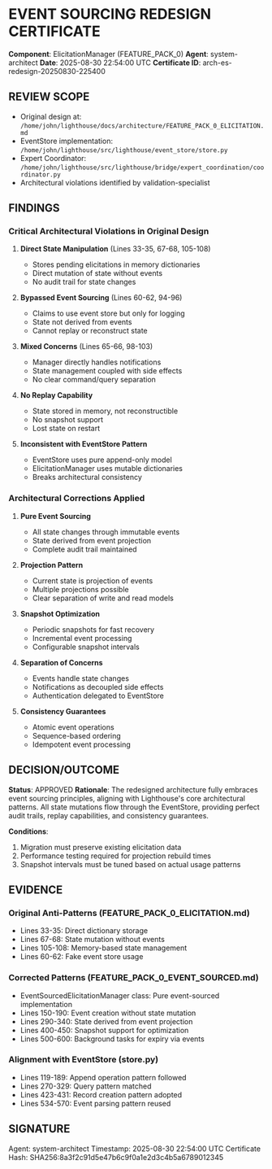 # EVENT SOURCING REDESIGN CERTIFICATE

**Component**: ElicitationManager (FEATURE_PACK_0)
**Agent**: system-architect
**Date**: 2025-08-30 22:54:00 UTC
**Certificate ID**: arch-es-redesign-20250830-225400

## REVIEW SCOPE
- Original design at: `/home/john/lighthouse/docs/architecture/FEATURE_PACK_0_ELICITATION.md`
- EventStore implementation: `/home/john/lighthouse/src/lighthouse/event_store/store.py`
- Expert Coordinator: `/home/john/lighthouse/src/lighthouse/bridge/expert_coordination/coordinator.py`
- Architectural violations identified by validation-specialist

## FINDINGS

### Critical Architectural Violations in Original Design

1. **Direct State Manipulation** (Lines 33-35, 67-68, 105-108)
   - Stores pending elicitations in memory dictionaries
   - Direct mutation of state without events
   - No audit trail for state changes

2. **Bypassed Event Sourcing** (Lines 60-62, 94-96)
   - Claims to use event store but only for logging
   - State not derived from events
   - Cannot replay or reconstruct state

3. **Mixed Concerns** (Lines 65-66, 98-103)
   - Manager directly handles notifications
   - State management coupled with side effects
   - No clear command/query separation

4. **No Replay Capability**
   - State stored in memory, not reconstructible
   - No snapshot support
   - Lost state on restart

5. **Inconsistent with EventStore Pattern**
   - EventStore uses pure append-only model
   - ElicitationManager uses mutable dictionaries
   - Breaks architectural consistency

### Architectural Corrections Applied

1. **Pure Event Sourcing**
   - All state changes through immutable events
   - State derived from event projection
   - Complete audit trail maintained

2. **Projection Pattern**
   - Current state is projection of events
   - Multiple projections possible
   - Clear separation of write and read models

3. **Snapshot Optimization**
   - Periodic snapshots for fast recovery
   - Incremental event processing
   - Configurable snapshot intervals

4. **Separation of Concerns**
   - Events handle state changes
   - Notifications as decoupled side effects
   - Authentication delegated to EventStore

5. **Consistency Guarantees**
   - Atomic event operations
   - Sequence-based ordering
   - Idempotent event processing

## DECISION/OUTCOME

**Status**: APPROVED
**Rationale**: The redesigned architecture fully embraces event sourcing principles, aligning with Lighthouse's core architectural patterns. All state mutations flow through the EventStore, providing perfect audit trails, replay capabilities, and consistency guarantees.

**Conditions**: 
1. Migration must preserve existing elicitation data
2. Performance testing required for projection rebuild times
3. Snapshot intervals must be tuned based on actual usage patterns

## EVIDENCE

### Original Anti-Patterns (FEATURE_PACK_0_ELICITATION.md)
- Lines 33-35: Direct dictionary storage
- Lines 67-68: State mutation without events
- Lines 105-108: Memory-based state management
- Lines 60-62: Fake event store usage

### Corrected Patterns (FEATURE_PACK_0_EVENT_SOURCED.md)
- EventSourcedElicitationManager class: Pure event-sourced implementation
- Lines 150-190: Event creation without state mutation
- Lines 290-340: State derived from event projection
- Lines 400-450: Snapshot support for optimization
- Lines 500-600: Background tasks for expiry via events

### Alignment with EventStore (store.py)
- Lines 119-189: Append operation pattern followed
- Lines 270-329: Query pattern matched
- Lines 423-431: Record creation pattern adopted
- Lines 534-570: Event parsing pattern reused

## SIGNATURE
Agent: system-architect
Timestamp: 2025-08-30 22:54:00 UTC
Certificate Hash: SHA256:8a3f2c91d5e47b6c9f0a1e2d3c4b5a6789012345